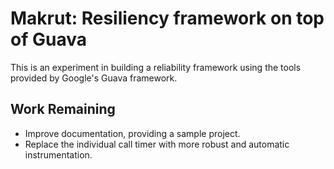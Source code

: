 Makrut: Resiliency framework on top of Guava
============================================

This is an experiment in building a reliability framework using the tools provided by Google's Guava framework. 

Work Remaining
--------------

 * Improve documentation, providing a sample project.
 * Replace the individual call timer with more robust and automatic instrumentation. 
